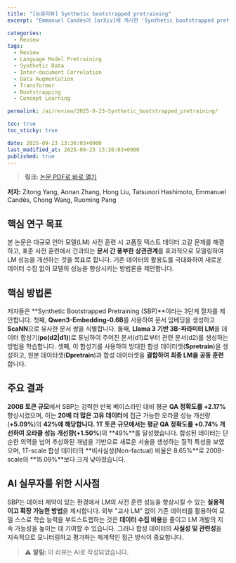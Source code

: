 ```yaml
---
title: "[논문리뷰] Synthetic bootstrapped pretraining"
excerpt: "Emmanuel Candès이 [arXiv]에 게시한 'Synthetic bootstrapped pretraining' 논문에 대한 자세한 리뷰입니다."

categories:
  - Review
tags:
  - Review
  - Language Model Pretraining
  - Synthetic Data
  - Inter-document Correlation
  - Data Augmentation
  - Transformer
  - Bootstrapping
  - Concept Learning

permalink: /ai/review/2025-9-23-Synthetic_bootstrapped_pretraining/

toc: true
toc_sticky: true

date: 2025-09-23 13:36:03+0900
last_modified_at: 2025-09-23 13:36:03+0900
published: true
---
```

> **링크:** [논문 PDF로 바로 열기](https://arxiv.org/abs/2509.15248)

**저자:** Zitong Yang, Aonan Zhang, Hong Liu, Tatsunori Hashimoto, Emmanuel Candès, Chong Wang, Ruoming Pang



## 핵심 연구 목표
본 논문은 대규모 언어 모델(LM) 사전 훈련 시 고품질 텍스트 데이터 고갈 문제를 해결하고, 표준 사전 훈련에서 간과되는 **문서 간 풍부한 상관관계**를 효과적으로 모델링하여 LM 성능을 개선하는 것을 목표로 합니다. 기존 데이터의 활용도를 극대화하여 새로운 데이터 수집 없이 모델의 성능을 향상시키는 방법론을 제안합니다.

## 핵심 방법론
저자들은 **Synthetic Bootstrapped Pretraining (SBP)**이라는 3단계 절차를 제안합니다. 첫째, **Qwen3-Embedding-0.6B**를 사용하여 문서 임베딩을 생성하고 **ScaNN**으로 유사한 문서 쌍을 식별합니다. 둘째, **Llama 3 기반 3B-파라미터 LM**을 데이터 합성기(**po(d2|d1)**)로 튜닝하여 주어진 문서(d1)로부터 관련 문서(d2)를 생성하는 방법을 학습합니다. 셋째, 이 합성기를 사용하여 방대한 합성 데이터셋(**Spretrain**)을 생성하고, 원본 데이터셋(**Dpretrain**)과 합성 데이터셋을 **결합하여 최종 LM을 공동 훈련**합니다.

## 주요 결과
**200B 토큰 규모**에서 SBP는 강력한 반복 베이스라인 대비 평균 **QA 정확도를 +2.17%** 향상시켰으며, 이는 **20배 더 많은 고유 데이터**에 접근 가능한 오라클 성능 개선량(**+5.09%**)의 **42%**에 해당합니다. **1T 토큰 규모**에서는 평균 **QA 정확도를 +0.74%** 개선하여 오라클 성능 개선량(**+1.50%**)의 **49%**를 달성했습니다. 합성된 데이터는 단순한 의역을 넘어 추상화된 개념을 기반으로 새로운 서술을 생성하는 질적 특성을 보였으며, 1T-scale 합성 데이터의 **비사실성(Non-factual) 비율은 8.65%**로 200B-scale의 **15.09%**보다 크게 낮아졌습니다.

## AI 실무자를 위한 시사점
SBP는 데이터 제약이 있는 환경에서 LM의 사전 훈련 성능을 향상시킬 수 있는 **실용적이고 확장 가능한 방법**을 제시합니다. 외부 "교사 LM" 없이 기존 데이터를 활용하여 모델 스스로 학습 능력을 부트스트랩하는 것은 **데이터 수집 비용**을 줄이고 LM 개발의 지속 가능성을 높이는 데 기여할 수 있습니다. 그러나 합성 데이터의 **사실성 및 관련성**을 지속적으로 모니터링하고 평가하는 체계적인 접근 방식이 중요합니다.

> ⚠️ **알림:** 이 리뷰는 AI로 작성되었습니다.